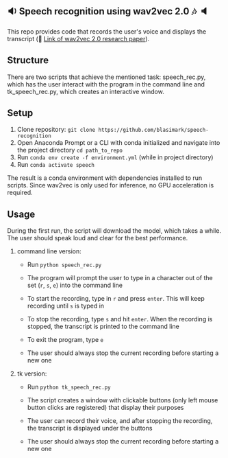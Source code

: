 ## :sound: Speech recognition using wav2vec 2.0 :notes: :speaker:
This repo provides code that records the user's voice and displays the transcript (:link: [Link of wav2vec 2.0 research paper](https://arxiv.org/pdf/2006.11477.pdf)).

## Structure

There are two scripts that achieve the mentioned task: speech_rec.py, which has the user interact with the program in the command line and tk_speech_rec.py, which creates an interactive window.

## Setup

1. Clone repository: `git clone https://github.com/blasimark/speech-recognition`
2. Open Anaconda Prompt or a CLI with conda initialized and navigate into the project directory `cd path_to_repo`
3. Run `conda env create -f environment.yml` (while in project directory)
4. Run `conda activate speech`

The result is a conda environment with dependencies installed to run scripts. Since wav2vec is only used for inference, no GPU acceleration is required.

## Usage

During the first run, the script will download the model, which takes a while. The user should speak loud and clear for the best performance.

1. command line version:

    - Run `python speech_rec.py`

    - The program will prompt the user to type in a character out of the set (`r`, `s`, `e`) into the command line

    - To start the recording, type in `r` and press `enter`. This will keep recording until `s` is typed in

    - To stop the recording, type `s` and hit `enter`. When the recording is stopped, the transcript is printed to the command line

    - To exit the program, type `e`

    - The user should always stop the current recording before starting a new one

2. tk version:

    - Run `python tk_speech_rec.py` 

    - The script creates a window with clickable buttons (only left mouse button clicks are registered) that display their purposes

    - The user can record their voice, and after stopping the recording, the transcript is displayed under the buttons

    - The user should always stop the current recording before starting a new one
